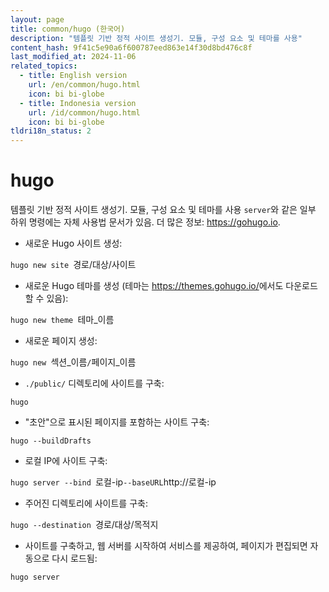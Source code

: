 ```yaml
---
layout: page
title: common/hugo (한국어)
description: "템플릿 기반 정적 사이트 생성기. 모듈, 구성 요소 및 테마를 사용"
content_hash: 9f41c5e90a6f600787eed863e14f30d8bd476c8f
last_modified_at: 2024-11-06
related_topics:
  - title: English version
    url: /en/common/hugo.html
    icon: bi bi-globe
  - title: Indonesia version
    url: /id/common/hugo.html
    icon: bi bi-globe
tldri18n_status: 2
---
```

# hugo

템플릿 기반 정적 사이트 생성기. 모듈, 구성 요소 및 테마를 사용
`server`와 같은 일부 하위 명령에는 자체 사용법 문서가 있음.
더 많은 정보: <https://gohugo.io>.

- 새로운 Hugo 사이트 생성:

`hugo new site `<span class="tldr-var badge badge-pill bg-dark-lm bg-white-dm text-white-lm text-dark-dm font-weight-bold">경로/대상/사이트</span>

- 새로운 Hugo 테마를 생성 (테마는 <https://themes.gohugo.io/>에서도 다운로드 할 수 있음):

`hugo new theme `<span class="tldr-var badge badge-pill bg-dark-lm bg-white-dm text-white-lm text-dark-dm font-weight-bold">테마_이름</span>

- 새로운 페이지 생성:

`hugo new `<span class="tldr-var badge badge-pill bg-dark-lm bg-white-dm text-white-lm text-dark-dm font-weight-bold">섹션_이름</span>`/`<span class="tldr-var badge badge-pill bg-dark-lm bg-white-dm text-white-lm text-dark-dm font-weight-bold">페이지_이름</span>

- `./public/` 디렉토리에 사이트를 구축:

`hugo`

- "초안"으로 표시된 페이지를 포함하는 사이트 구축:

`hugo --buildDrafts`

- 로컬 IP에 사이트 구축:

`hugo server --bind `<span class="tldr-var badge badge-pill bg-dark-lm bg-white-dm text-white-lm text-dark-dm font-weight-bold">로컬-ip</span>` --baseURL `<span class="tldr-var badge badge-pill bg-dark-lm bg-white-dm text-white-lm text-dark-dm font-weight-bold">http://로컬-ip</span>

- 주어진 디렉토리에 사이트를 구축:

`hugo --destination `<span class="tldr-var badge badge-pill bg-dark-lm bg-white-dm text-white-lm text-dark-dm font-weight-bold">경로/대상/목적지</span>

- 사이트를 구축하고, 웹 서버를 시작하여 서비스를 제공하여, 페이지가 편집되면 자동으로 다시 로드됨:

`hugo server`
